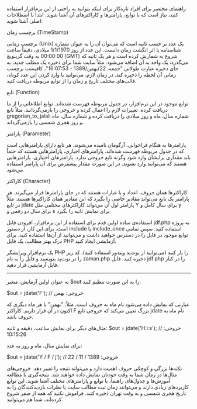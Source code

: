 راهنمای مختصر برای افراد تازه‌کار
برای اینکه بتوانید به راحتی از این نرم‌افزار استفاده کنید، نیاز است که با توابع، پارامترها و کاراکترهای آن آشنا شوید. ابتدا با اصطلاحات اصلی آشنا شوید:

برچسب زمان (TimeStamp)

برچسب زمانی (Unix) یک عدد بر حسب ثانیه است که می‌توان آن را به عنوان شماره شناسنامه یا اثر انگشت زمان دانست. این عدد از روز 1/1/1970 میلادی، دقیقاً ساعت 00:00:00 به وقت گرینویچ (GMT) شروع به شمارش کرده است و هر یک ثانیه که می‌گذرد، یک واحد به آن اضافه می‌شود. مثلاً سایت شما برای ذخیره یک مطلب جدید، به جای ذخیره عبارت طولانی "جمعه، 22/بهمن/1389 - 16:07:53"، کافیست برچسب زمانی آن لحظه را ذخیره کند. در زمان لازم، می‌توانید با وارد کردن این عدد کوتاه، قالب‌های مختلف تاریخ و زمان را از توابع مربوطه دریافت کنید.

تابع (Function)

توابع موجود در این نرم‌افزار، در جدول مربوطه فهرست شده‌اند. توابع اطلاعاتی را از ما دریافت کرده، تغییرات لازم را اعمال کرده و خروجی را بازمی‌گردانند. مثلاً تابع gregorian_to_jalali شماره سال، ماه و روز میلادی را دریافت کرده و شماره سال، ماه و روز هجری شمسی را بازمی‌گرداند.

پارامتر (Parameter)

پارامترها به هنگام فراخوانی، آرگومان نامیده می‌شوند. هر تابع دارای پارامترهایی است که در جدول مربوطه فهرست شده‌اند. پارامترهای اجباری، پارامترهایی هستند که حتماً باید مقداری برایشان وارد شود وگرنه تابع خروجی ندارد. پارامترهای اختیاری، پارامترهایی هستند که می‌توانند وارد نشوند. در این صورت مقدار پیشفرض برای آن پارامتر استفاده می‌شود.

کاراکتر (Character)

کاراکترها همان حروف، اعداد و یا عبارات هستند که در جای پارامترها قرار می‌گیرند. هر پارامتر یک تابع می‌تواند مقادیر خاصی را بگیرد که این مقادیر همان کاراکترها هستند. مثلاً در تابع jdate پارامتر اول آن می‌تواند کاراکترهای مختلفی مثل Y برای سال کامل و y برای سال دو رقمی و s برای نمایش ثانیه را بگیرد.

استفاده‌ی ساده
اولین قدم برای استفاده از این نرم‌افزار، افزودن فایل jdf.php به پروژه است. برای این کار، از دستور include یا include_once استفاده کنید. سپس تمامی توابع موجود در فایل را در دسترس خواهید داشت و می‌توانید از آن‌ها استفاده کنید. برای درک بهتر مطالب، یک فایل PHP آزمایشی ایجاد کنید.

یک نرم‌افزار ویرایشگر PHP را باز کنید (می‌توانید از نوت‌پد ویندوز استفاده کنید). کد زیر را در نوت‌پد بنویسید و فایل را به نام zaman.php ذخیره کنید. فایل jdf.php را در کنار فایل آزمایشی قرار دهید.

- - - - - - - -


<?php
include_once('jdf.php'); // افزودن فایل نرم‌افزار
/* کدهای آزمایشی را در این جا قرار دهید */

echo $out; // نمایش خروجی
?>


به عنوان اولین آزمایش، متغیر $out را به این صورت تنظیم کنید:

$out = jdate('F'); // خروجی: بهمن


عبارتی که نمایش داده می‌شود نام ماه به حروف است. مثلاً: "بهمن" یا هر ماه دیگری که اکنون در آن قرار داریم. کاراکتر F بزرگ تعیین می‌کند که خروجی تابع jdate نام ماه به حروف باشد.

مثال‌های دیگر
برای نمایش ساعت، دقیقه و ثانیه:
$out = jdate('H:i:s'); // خروجی: 10:15:26


برای نمایش سال، ماه و روز به عدد:


$out = jdate('Y / F / j'); // خروجی: 1389 / 11 / 22



نکته‌ها
بزرگی و کوچکی حروف اهمیت دارد و می‌تواند نتیجه را تغییر دهد.
خروجی‌های مثال‌ها در زمان شما به وقت خودتان نمایش داده خواهند شد.
نتیجه‌گیری
با مطالعه آموزش‌ها و جدول‌های راهنما، با توابع و پارامترهای مختلف آشنا شوید. این توابع کاربردهای زیادی دارند و می‌توانند زمان ثبت مطالب سایت یا نظرات بازدیدکنندگان را به تاریخ هجری شمسی و به وقت تهران ذخیره کنند. فراموش نکنید که همه از صفر شروع کرده‌اند، شما هم می‌توانید.
